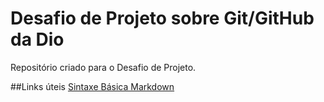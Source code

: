 # Desafio de Projeto sobre Git/GitHub da Dio
Repositório criado para o Desafio de Projeto.

##Links úteis
[Sintaxe Básica Markdown](https://www.markdownguide.org/basic-syntax/)

